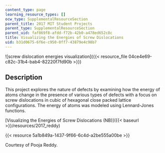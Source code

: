 ```yaml
---
content_type: page
learning_resource_types: []
ocw_type: SupplementalResourceSection
parent_title: 2017 MIT Student Projects
parent_type: SupplementalResourceSection
parent_uid: faf869f8-afdd-f72b-42b0-a478ed652c8c
title: Visualizing the Energies of Screw Dislocations
uid: b31d0675-6f6e-c950-0ff7-43879e4c98b7
---
```


![screw dislocation energies visualization]({{< resource_file 04ce4e69-c82c-31b4-bab4-82220f7fd90b >}})

Description
-----------

This project explores the nature of defects by examining how the energy of atoms change in the presence of various types of defects with a focus on screw dislocations in cubic of hexagonal close packed lattice configurations. The energy of atoms was modeled using Lennard-Jones functions.

[Visualizing the Energies of Screw Dislocations (NB)]({{< baseurl >}}/resources/2017_reddy)

{{< resource 5a1b849a-1437-9f66-6c4d-a2be555a00be >}}

Courtesy of Pooja Reddy.